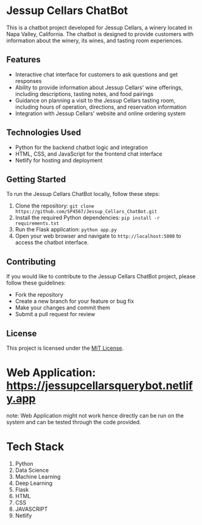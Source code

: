   <h1>Jessup Cellars ChatBot</h1>

  <p>This is a chatbot project developed for Jessup Cellars, a winery located in Napa Valley, California. The chatbot is designed to provide customers with information about the winery, its wines, and tasting room experiences.</p>

  <h2>Features</h2>
  <ul>
    <li>Interactive chat interface for customers to ask questions and get responses</li>
    <li>Ability to provide information about Jessup Cellars' wine offerings, including descriptions, tasting notes, and food pairings</li>
    <li>Guidance on planning a visit to the Jessup Cellars tasting room, including hours of operation, directions, and reservation information</li>
    <li>Integration with Jessup Cellars' website and online ordering system</li>
  </ul>

  <h2>Technologies Used</h2>
  <ul>
    <li>Python for the backend chatbot logic and integration</li>
    <li>HTML, CSS, and JavaScript for the frontend chat interface</li>
    <li>Netlify for hosting and deployment</li>
  </ul>

  <h2>Getting Started</h2>
  <p>To run the Jessup Cellars ChatBot locally, follow these steps:</p>
  <ol>
    <li>Clone the repository: <code>git clone https://github.com/SP4567/Jessup_Cellars_ChatBot.git</code></li>
    <li>Install the required Python dependencies: <code>pip install -r requirements.txt</code></li>
    <li>Run the Flask application: <code>python app.py</code></li>
    <li>Open your web browser and navigate to <code>http://localhost:5000</code> to access the chatbot interface.</li>
  </ol>

  <h2>Contributing</h2>
  <p>If you would like to contribute to the Jessup Cellars ChatBot project, please follow these guidelines:</p>
  <ul>
    <li>Fork the repository</li>
    <li>Create a new branch for your feature or bug fix</li>
    <li>Make your changes and commit them</li>
    <li>Submit a pull request for review</li>
  </ul>

  <h2>License</h2>
  <p>This project is licensed under the <a href="LICENSE">MIT License</a>.</p>

  # Web Application: https://jessupcellarsquerybot.netlify.app
  note: Web Application might not work hence directly can be run on the system and can be tested through the code provided.

  # Tech Stack
  1. Python
  2. Data Science
  3. Machine Learning
  4. Deep Learning
  5. Flask
  6. HTML
  7. CSS
  8. JAVASCRIPT
  9. Netlify

